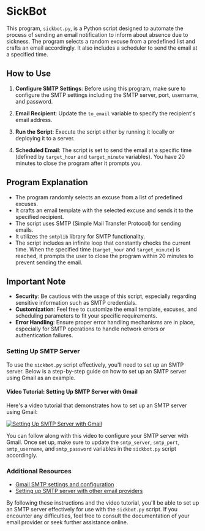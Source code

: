 # SickBot

This program, `sickbot.py`, is a Python script designed to automate the process of sending an email notification to inform about absence due to sickness. The program selects a random excuse from a predefined list and crafts an email accordingly. It also includes a scheduler to send the email at a specified time.

## How to Use

1. **Configure SMTP Settings**: Before using this program, make sure to configure the SMTP settings including the SMTP server, port, username, and password.

2. **Email Recipient**: Update the `to_email` variable to specify the recipient's email address.

3. **Run the Script**: Execute the script either by running it locally or deploying it to a server.

4. **Scheduled Email**: The script is set to send the email at a specific time (defined by `target_hour` and `target_minute` variables). You have 20 minutes to close the program after it prompts you.

## Program Explanation

- The program randomly selects an excuse from a list of predefined excuses.
- It crafts an email template with the selected excuse and sends it to the specified recipient.
- The script uses SMTP (Simple Mail Transfer Protocol) for sending emails.
- It utilizes the `smtplib` library for SMTP functionality.
- The script includes an infinite loop that constantly checks the current time. When the specified time (`target_hour` and `target_minute`) is reached, it prompts the user to close the program within 20 minutes to prevent sending the email.

## Important Note

- **Security**: Be cautious with the usage of this script, especially regarding sensitive information such as SMTP credentials.
- **Customization**: Feel free to customize the email template, excuses, and scheduling parameters to fit your specific requirements.
- **Error Handling**: Ensure proper error handling mechanisms are in place, especially for SMTP operations to handle network errors or authentication failures.
### Setting Up SMTP Server

To use the `sickbot.py` script effectively, you'll need to set up an SMTP server. Below is a step-by-step guide on how to set up an SMTP server using Gmail as an example.

#### Video Tutorial: Setting Up SMTP Server with Gmail

Here's a video tutorial that demonstrates how to set up an SMTP server using Gmail:

[![Setting Up SMTP Server with Gmail](https://img.youtube.com/vi/kTcmbZqNiGw/0.jpg)](https://www.youtube.com/watch?v=kTcmbZqNiGw&t=235s)


You can follow along with this video to configure your SMTP server with Gmail. Once set up, make sure to update the `smtp_server`, `smtp_port`, `smtp_username`, and `smtp_password` variables in the `sickbot.py` script accordingly.

### Additional Resources

- [Gmail SMTP settings and configuration](https://support.google.com/mail/answer/7126229)
- [Setting up SMTP server with other email providers](https://www.google.com/search?q=setting+up+smtp+server)

By following these instructions and the video tutorial, you'll be able to set up an SMTP server effectively for use with the `sickbot.py` script. If you encounter any difficulties, feel free to consult the documentation of your email provider or seek further assistance online.

